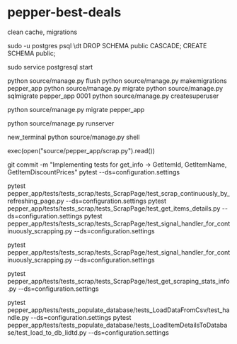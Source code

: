 # pepper-best-deals

clean cache, migrations

sudo -u postgres psql
\dt
DROP SCHEMA public CASCADE;
CREATE SCHEMA public;

sudo service postgresql start

python source/manage.py flush
python source/manage.py makemigrations pepper_app
python source/manage.py migrate
python source/manage.py sqlmigrate pepper_app 0001
python source/manage.py createsuperuser

python source/manage.py migrate pepper_app

python source/manage.py runserver

new_terminal
python source/manage.py shell

exec(open("source/pepper_app/scrap.py").read())




git commit -m "Implementing tests for get_info -> GetItemId, GetItemName, GetItemDiscountPrices"
pytest --ds=configuration.settings


pytest pepper_app/tests/tests_scrap/tests_ScrapPage/test_scrap_continuously_by_refreshing_page.py --ds=configuration.settings
pytest pepper_app/tests/tests_scrap/tests_ScrapPage/test_get_items_details.py --ds=configuration.settings
pytest pepper_app/tests/tests_scrap/tests_ScrapPage/test_signal_handler_for_continuously_scrapping.py --ds=configuration.settings

pytest pepper_app/tests/tests_scrap/tests_ScrapPage/test_signal_handler_for_continuously_scrapping.py --ds=configuration.settings

pytest pepper_app/tests/tests_scrap/tests_ScrapPage/test_get_scraping_stats_info.py --ds=configuration.settings


pytest pepper_app/tests/tests_populate_database/tests_LoadDataFromCsv/test_handle.py --ds=configuration.settings
pytest pepper_app/tests/tests_populate_database/tests_LoadItemDetailsToDatabase/test_load_to_db_lidtd.py --ds=configuration.settings


